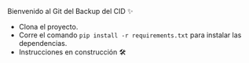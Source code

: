 Bienvenido al Git del Backup del CID ✨

- Clona el proyecto.
- Corre el comando ``` pip install -r requirements.txt ``` para instalar las dependencias.
- Instrucciones en construcción 🛠

